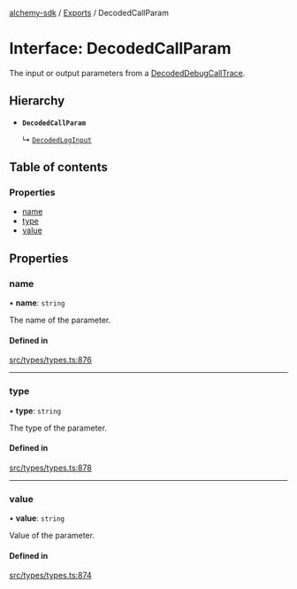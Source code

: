 [alchemy-sdk](../README.md) / [Exports](../modules.md) / DecodedCallParam

# Interface: DecodedCallParam

The input or output parameters from a [DecodedDebugCallTrace](DecodedDebugCallTrace.md).

## Hierarchy

- **`DecodedCallParam`**

  ↳ [`DecodedLogInput`](DecodedLogInput.md)

## Table of contents

### Properties

- [name](DecodedCallParam.md#name)
- [type](DecodedCallParam.md#type)
- [value](DecodedCallParam.md#value)

## Properties

### name

• **name**: `string`

The name of the parameter.

#### Defined in

[src/types/types.ts:876](https://github.com/alchemyplatform/alchemy-sdk-js/blob/277f926/src/types/types.ts#L876)

___

### type

• **type**: `string`

The type of the parameter.

#### Defined in

[src/types/types.ts:878](https://github.com/alchemyplatform/alchemy-sdk-js/blob/277f926/src/types/types.ts#L878)

___

### value

• **value**: `string`

Value of the parameter.

#### Defined in

[src/types/types.ts:874](https://github.com/alchemyplatform/alchemy-sdk-js/blob/277f926/src/types/types.ts#L874)

